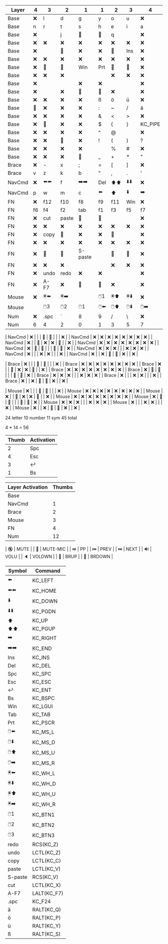 | Layer  | 4  | 3      | 2      | 1       | 1     | 2      | 3      | 4       |
|--------|----|--------|--------|---------|-------|--------|--------|---------|
| Base   | ❌  | l      | d      | g       | y     | o      | u      | ❌       |
| Base   | n  | r      | t      | s       | h     | e      | i      | a       |
| Base   | ❌  |        | j      | 💎      | 💎    | q      |        | ❌       |
| Base   | ❌  | ❌      | ❌      | ❌       | ❌     | ❌      | ❌      | ❌       |
| Base   | ❌  |        | 💎     | ❌       | ❌     | 💎     | Ins    | ❌       |
| Base   | ❌  | ❌      | ❌      | ❌       | ❌     | ❌      | ❌      | ❌       |
| Base   | ❌  | 💎     | 💎     | Win     | Prt   | 💎     | 💎     | ❌       |
| Base   | ❌  | ❌      | ❌      |         |       | ❌      | ❌      | ❌       |
| Base   | ❌  |        |        | ❌       | ❌     |        |        | ❌       |
| Base   | ❌  |        | ❌      | 💎      | 💎    | ❌      |        | ❌       |
| Base   | ❌  | ❌      | ❌      | ❌       | ß     | ö      | ü      | ❌       |
| Base   | 💎 | ❌      | ❌      | ❌       | :     | ~      | /      | ä       |
| Base   | ❌  | ❌      | ❌      | ❌       | &     | <      | >      | ❌       |
| Base   | ❌  | 💎     | ❌      | ❌       | $     | {      | }      | KC_PIPE |
| Base   | ❌  | ❌      | ❌      | ❌       | ^     | @      |        | ❌       |
| Base   | ❌  | ❌      | 💎     | ❌       | !     | (      | )      | ?       |
| Base   | ❌  | ❌      | ❌      | ❌       |       | %      | #      | ❌       |
| Base   | ❌  | ❌      | ❌      | 💎      | _     | +      | *      | "       |
| Brace  | ❌  | -      | x      | ;       | =     | [      | ]      | ❌       |
| Brace  | v  | z      | k      | b       | "     | ,      | .      | '       |
| NavCmd | ❌  | ⬅️⬅️   | f      | ➡️➡️    | Del   | ⬆️⬆️   | ⬇️⬇️   | ❌       |
| NavCmd | p  | w      | m      | c       | ⬅️    | ⬆️     | ⬇️     | ➡️      |
| FN     | ❌  | f12    | f10    | f8      | f9    | f11    | Win    | ❌       |
| FN     | f6 | f4     | f2     | tab     | f1    | f3     | f5     | f7      |
| FN     | ❌  | cut    | paste  | 💎      | 💎    |        |        | ❌       |
| FN     | ❌  | ❌      | ❌      | ❌       | ❌     | ❌      | ❌      | ❌       |
| FN     | ❌  | copy   | 💎     | ❌       | ❌     | 💎     |        | ❌       |
| FN     | ❌  | ❌      | ❌      | ❌       | ❌     | ❌      | ❌      | ❌       |
| FN     | ❌  | 💎     | 💎     | S-paste |       | 💎     | 💎     | ❌       |
| FN     | ❌  | ❌      | ❌      |         |       | ❌      | ❌      | ❌       |
| FN     | ❌  | undo   | redo   | ❌       | ❌     |        |        | ❌       |
| FN     | ❌  | A-F7   | ❌      | 💎      | 💎    | ❌      |        | ❌       |
| Mouse  | ❌  | 🖲️️⬅️ | 🖲️️➡️ |         | 🖱️1  | 🖲️️⬆️ | 🖲️️⬇️ | ❌       |
| Mouse  |    | 🖱️3   | 🖱️2   | 🖱️1    | 🖱️⬅️ | 🖱️⬆️  | 🖱️⬇️  | 🖱️➡️   |                
| Num    | ❌  | .spc   | `      | 8       | 9     | /      | \      | ❌       |
| Num    | 6  | 4      | 2      | 0       | 1     | 3      | 5      | 7       |

| NavCmd | ❌  |        |        | 💎      | 💎    |        |        | ❌     |
| NavCmd | ❌  | ❌      | ❌      | ❌       | ❌     | ❌      | ❌      | ❌     |
| NavCmd | ❌  |        | 💎     | ❌       | ❌     | 💎     |        | ❌     |
| NavCmd | ❌  | ❌      | ❌      | ❌       | ❌     | ❌      | ❌      | ❌     |
| NavCmd | ❌  | 💎     | 💎     |         |       | 💎     | 💎     | ❌     |
| NavCmd | ❌  | ❌      | ❌      |         |       | ❌      | ❌      | ❌     |
| NavCmd | ❌  |        |        | ❌       | ❌     |        |        | ❌     |
| NavCmd | ❌  |        | ❌      | 💎      | 💎    | ❌      |        | ❌     |

| Brace  | ❌  |        |        | 💎      | 💎    |        |        | ❌     |
| Brace  | ❌  | ❌      | ❌      | ❌       | ❌     | ❌      | ❌      | ❌     |
| Brace  | ❌  |        | 💎     | ❌       | ❌     | 💎     |        | ❌     |
| Brace  | ❌  | ❌      | ❌      | ❌       | ❌     | ❌      | ❌      | ❌     |
| Brace  | ❌  | 💎     | 💎     |         |       | 💎     | 💎     | ❌     |
| Brace  | ❌  | ❌      | ❌      |         |       | ❌      | ❌      | ❌     |
| Brace  | ❌  |        |        | ❌       | ❌     |        |        | ❌     |
| Brace  | ❌  |        | ❌      | 💎      | 💎    | ❌      |        | ❌     |

| Mouse  | ❌  |        |        | 💎      | 💎    |        |         | ❌     |
| Mouse  | ❌  | ❌      | ❌      | ❌       | ❌     | ❌      | ❌       | ❌     |
| Mouse  | ❌  |        | 💎     | ❌       | ❌     | 💎     |         | ❌     |
| Mouse  | ❌  | ❌      | ❌      | ❌       | ❌     | ❌      | ❌       | ❌     |
| Mouse  | ❌  | 💎     | 💎     |         |       | 💎     | 💎      | ❌     |
| Mouse  | ❌  | ❌      | ❌      |         |       | ❌      | ❌       | ❌     |
| Mouse  | ❌  |        |        | ❌       | ❌     |        |         | ❌     |
| Mouse  | ❌  |        | ❌      | 💎      | 💎    | ❌      |         | ❌     |
          
24 letter
10 number
11 sym
45 total

4 * 14 = 56

| Thumb | Activation |
|-------|------------|
| 2     | Spc        |
| 4     | Esc        |
| 3     | ↩️️        |
| 1     | Bs         |

| Layer Activation | Thumbs |
|------------------|--------|
| Base             |        |
| NavCmd           | 1      |
| Brace            | 2      |
| Mouse            | 3      |
| FN               | 4      |
| Num              | 12     |

| 🔇     | MUTE     |
| 🎤     | MUTE-MIC |
| ⏯️     | PP       |
| ⏮️     | PREV     |
| ⏭️     | NEXT     |
| 🔊     | VOLU     |
| 🔈     | VOLDWN   |
| 🔆     | BRUP     |
| 🔅     | BRDOWN   |

| Symbol  | Command     |
|---------|-------------|
| ⬅️      | KC_LEFT     |
| ⬅️⬅️    | KC_HOME     |
| ⬇️      | KC_DOWN     |
| ⬇️⬇️    | KC_PGDN     |
| ⬆️      | KC_UP       |
| ⬆️⬆️    | KC_PGUP     |
| ➡️      | KC_RIGHT    |
| ➡️➡️    | KC_END      |
| Ins     | KC_INS      |
| Del     | KC_DEL      |
| Spc     | KC_SPC      |
| Esc     | KC_ESC      |
| ↩️️     | KC_ENT      |
| Bs      | KC_BSPC     |
| Win     | KC_LGUI     |
| Tab     | KC_TAB      |
| Prt     | KC_PSCR     |
| 🖱️⬅️   | KC_MS_L     |
| 🖱️⬇️   | KC_MS_D     |
| 🖱️⬆️   | KC_MS_U     |
| 🖱️➡️   | KC_MS_R     |
| 🖲️️⬅️  | KC_WH_L     |
| 🖲️️⬇️  | KC_WH_D     |
| 🖲️️⬆️  | KC_WH_U     |
| 🖲️️➡️  | KC_WH_R     |
| 🖱️1    | KC_BTN1     |
| 🖱️2    | KC_BTN2     |
| 🖱️3    | KC_BTN3     |
| redo    | RCS(KC_Z)   |
| undo    | LCTL(KC_Z)  |
| copy    | LCTL(KC_C)  |
| paste   | LCTL(KC_V)  |
| S-paste | RCS(KC_V)   |
| cut     | LCTL(KC_X)  |
| A-F7    | LALT(KC_F7) |
| .spc    | KC_F24      |
| ä       | RALT(KC_Q)  |
| ö       | RALT(KC_P)  |
| ü       | RALT(KC_Y)  |
| ß       | RALT(KC_S)  |
